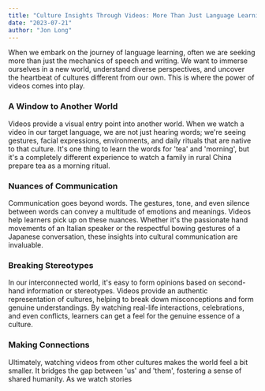 ```yaml
---
title: "Culture Insights Through Videos: More Than Just Language Learning"
date: "2023-07-21"
author: "Jon Long"
---
```


When we embark on the journey of language learning, often we are seeking more than just the mechanics of speech and writing. We want to immerse ourselves in a new world, understand diverse perspectives, and uncover the heartbeat of cultures different from our own. This is where the power of videos comes into play. 

### A Window to Another World

Videos provide a visual entry point into another world. When we watch a video in our target language, we are not just hearing words; we're seeing gestures, facial expressions, environments, and daily rituals that are native to that culture. It's one thing to learn the words for 'tea' and 'morning', but it's a completely different experience to watch a family in rural China prepare tea as a morning ritual.

### Nuances of Communication

Communication goes beyond words. The gestures, tone, and even silence between words can convey a multitude of emotions and meanings. Videos help learners pick up on these nuances. Whether it's the passionate hand movements of an Italian speaker or the respectful bowing gestures of a Japanese conversation, these insights into cultural communication are invaluable.

### Breaking Stereotypes

In our interconnected world, it's easy to form opinions based on second-hand information or stereotypes. Videos provide an authentic representation of cultures, helping to break down misconceptions and form genuine understandings. By watching real-life interactions, celebrations, and even conflicts, learners can get a feel for the genuine essence of a culture.

### Making Connections

Ultimately, watching videos from other cultures makes the world feel a bit smaller. It bridges the gap between 'us' and 'them', fostering a sense of shared humanity. As we watch stories
